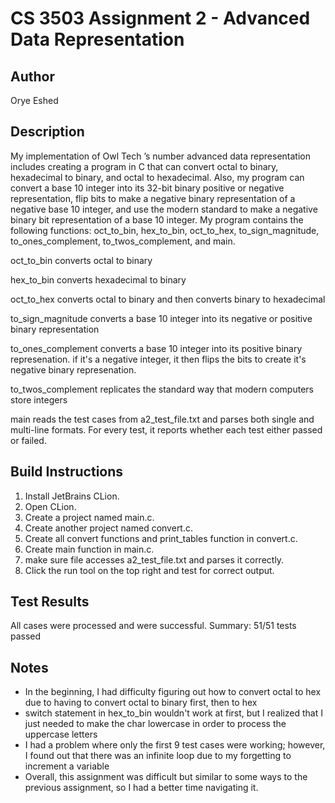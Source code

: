 # CS 3503 Assignment 2 - Advanced Data Representation

## Author
Orye Eshed

## Description
My implementation of Owl Tech ’s number advanced data representation includes creating a program in C that can convert octal to binary, hexadecimal to binary, and octal to hexadecimal. Also, my program can convert a base 10 integer into its 32-bit binary positive or negative representation, flip bits to make a negative binary representation of a negative base 10 integer, and use the modern standard to make a negative binary bit representation of a base 10 integer. My program contains the following functions: oct_to_bin, hex_to_bin, oct_to_hex, to_sign_magnitude, to_ones_complement, to_twos_complement, and main.

oct_to_bin converts octal to binary

hex_to_bin converts hexadecimal to binary

oct_to_hex converts octal to binary and then converts binary to hexadecimal

to_sign_magnitude converts a base 10 integer into its negative or positive binary representation

to_ones_complement converts a base 10 integer into its positive binary represenation. if it's a negative integer, it then flips the bits to create it's negative binary represenation.

to_twos_complement replicates the standard way that modern computers store integers

main reads the test cases from a2_test_file.txt and parses both single and multi-line formats. For every test, it reports whether each test either passed or failed.

## Build Instructions

1. Install JetBrains CLion.
2. Open CLion.
3. Create a project named main.c.
4. Create another project named convert.c.
5. Create all convert functions and print_tables function in convert.c.
6. Create main function in main.c.
7. make sure file accesses a2_test_file.txt and parses it correctly.
8. Click the run tool on the top right and test for correct output.


## Test Results
All cases were processed and were successful.
Summary: 51/51 tests passed

## Notes
- In the beginning, I had difficulty figuring out how to convert octal to hex due to having to convert octal to binary first, then to hex
- switch statement in hex_to_bin wouldn't work at first, but I realized that I just needed to make the char lowercase in order to process the uppercase letters
- I had a problem where only the first 9 test cases were working; however, I found out that there was an infinite loop due to my forgetting to increment a variable
- Overall, this assignment was difficult but similar to some ways to the previous assignment, so I had a better time navigating it.



